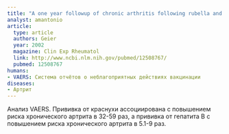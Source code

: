 ```yaml
---
title: "A one year followup of chronic arthritis following rubella and hepatitis B vaccination based upon analysis of the Vaccine Adverse Events Reporting System (VAERS) database"
analyst: amantonio
article:
  type: article
  authors: Geier
  year: 2002
  magazine: Clin Exp Rheumatol
  link: http://www.ncbi.nlm.nih.gov/pubmed/12508767/ 
  pubmed: 12508767
humans:
- VAERS: Система отчётов о неблагоприятных действиях вакцинации
diseases:
- Артрит
---
```


Анализ VAERS. Прививка от краснухи ассоциирована с повышением риска хронического артрита в 32-59 раз, а прививка от гепатита В с повышением риска хронического артрита в 5.1-9 раз.
